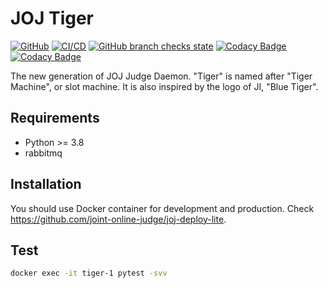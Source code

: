 # JOJ Tiger

[![GitHub](https://img.shields.io/github/license/joint-online-judge/tiger)](https://github.com/joint-online-judge/tiger/blob/master/LICENSE)
[![CI/CD](https://img.shields.io/github/workflow/status/joint-online-judge/tiger/cicd/master)](https://github.com/joint-online-judge/tiger/actions/workflows/ci.yml)
[![GitHub branch checks state](https://img.shields.io/github/checks-status/joint-online-judge/tiger/master)](https://github.com/joint-online-judge/tiger)
[![Codacy Badge](https://img.shields.io/codacy/grade/03b06b5149c6449196fca93a39b25c68)](https://www.codacy.com/gh/joint-online-judge/tiger/dashboard?utm_source=github.com&amp;utm_medium=referral&amp;utm_content=joint-online-judge/tiger&amp;utm_campaign=Badge_Grade)
[![Codacy Badge](https://img.shields.io/codacy/coverage/03b06b5149c6449196fca93a39b25c68)](https://www.codacy.com/gh/joint-online-judge/tiger/dashboard?utm_source=github.com&utm_medium=referral&utm_content=joint-online-judge/tiger&utm_campaign=Badge_Coverage)

The new generation of JOJ Judge Daemon. "Tiger" is named after "Tiger Machine", or slot machine. It is also inspired by the logo of JI, "Blue Tiger".

## Requirements

+ Python >= 3.8
+ rabbitmq

## Installation

You should use Docker container for development and production. Check <https://github.com/joint-online-judge/joj-deploy-lite>.

## Test

```bash
docker exec -it tiger-1 pytest -svv
```

